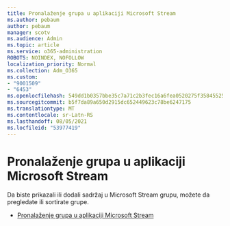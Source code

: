 ```yaml
---
title: Pronalaženje grupa u aplikaciji Microsoft Stream
ms.author: pebaum
author: pebaum
manager: scotv
ms.audience: Admin
ms.topic: article
ms.service: o365-administration
ROBOTS: NOINDEX, NOFOLLOW
localization_priority: Normal
ms.collection: Adm_O365
ms.custom:
- "9001509"
- "6453"
ms.openlocfilehash: 549dd1b0357bbe35c7a71c2b3fec16a6fea0520275f35845525aa28f8e7980c2
ms.sourcegitcommit: b5f7da89a650d2915dc652449623c78be6247175
ms.translationtype: MT
ms.contentlocale: sr-Latn-RS
ms.lasthandoff: 08/05/2021
ms.locfileid: "53977419"
---
```

# <a name="find-groups-in-microsoft-stream"></a>Pronalaženje grupa u aplikaciji Microsoft Stream

Da biste prikazali ili dodali sadržaj u Microsoft Stream grupu, možete da pregledate ili sortirate grupe.  

- [Pronalaženje grupa u aplikaciji Microsoft Stream](https://docs.microsoft.com/stream/portal-browse-filter-groups)
